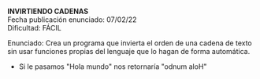  **INVIRTIENDO CADENAS**  
 Fecha publicación enunciado: 07/02/22  
 Dificultad: FÁCIL  
 
 Enunciado: Crea un programa que invierta el orden de una cadena de texto sin usar funciones propias del lenguaje que lo hagan de forma automática.  
 - Si le pasamos "Hola mundo" nos retornaría "odnum aloH"
